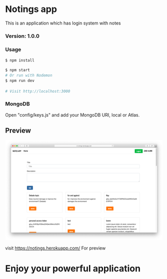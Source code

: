 # Notings app

This is an application which has login system with notes

### Version: 1.0.0

### Usage

```sh
$ npm install
```

```sh
$ npm start
# Or run with Nodemon
$ npm run dev

# Visit http://localhost:3000
```

### MongoDB

Open "config/keys.js" and add your MongoDB URI, local or Atlas.

## Preview

![demo.png](./demo2.png)

visit <a href="https://notings.herokuapp.com/">https://notings.herokuapp.com/</a> For preview

# Enjoy your powerful application
